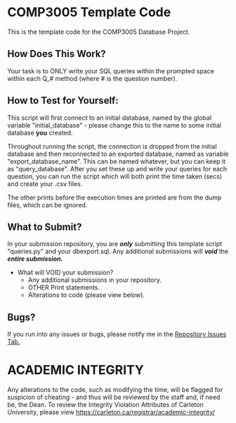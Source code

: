 # COMP3005 Template Code
This is the template code for the COMP3005 Database Project.

## How Does This Work?
Your task is to ONLY write your SQL queries within the prompted space within each Q_# method (where # is the question number).

## How to Test for Yourself:
This script will first connect to an initial database, named by the global variable "initial_database" - please change this to the name to some initial database __you__ created.

Throughout running the script, the connection is dropped from the initial database and then reconnected to an exported database, named as variable "export_database_name". This can be named whatever, but you can keep it as "query_database".
After you set these up and write your queries for each question, you can run the script which will both print the time taken (secs) and create your .csv files. 

The other prints before the execution times are printed are from the dump files, which can be ignored.

## What to Submit?
In your submission repository, you are ***only*** submitting this template script "queries.py" and your dbexport.sql. Any additional submissions will ***void*** the ***entire submission.***

  - What will VOID your submission?
    - Any additional submissions in your repository.
    - OTHER Print statements.
    - Alterations to code (please view below).

## Bugs?
If you run into any issues or bugs, please notify me in the [Repository Issues Tab.](https://github.com/gabrielmartell/COMP3305-Project-Template/issues)

# ACADEMIC INTEGRITY
Any alterations to the code, such as modifying the time, will be flagged for suspicion of cheating - and thus will be reviewed by the staff and, if need be, the Dean.
To review the Integrity Violation Attributes of Carleton University, please view https://carleton.ca/registrar/academic-integrity/ 
